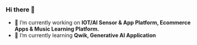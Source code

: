 ### Hi there 👋

- 🔭 I’m currently working on  **IOT/AI Sensor & App Platform, Ecommerce Apps & Music Learning Platform.**
- 🌱 I’m currently learning **Qwik, Generative AI Application**
